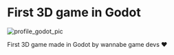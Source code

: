 # First 3D game in Godot
![profile_godot_pic](https://github.com/user-attachments/assets/52756705-2320-459f-abd7-4a457551dd25)

First 3D game made in Godot by wannabe game devs ❤️
